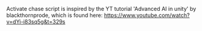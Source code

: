 Activate chase script is inspired by the YT tutorial 'Advanced AI in unity' by blackthornprode, which is found here: https://www.youtube.com/watch?v=dYi-i83sq5g&t=329s
